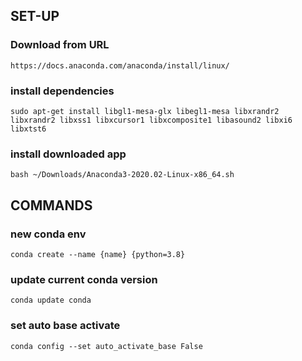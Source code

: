 ## SET-UP
### Download from URL
    https://docs.anaconda.com/anaconda/install/linux/
### install dependencies
    sudo apt-get install libgl1-mesa-glx libegl1-mesa libxrandr2 libxrandr2 libxss1 libxcursor1 libxcomposite1 libasound2 libxi6 libxtst6   
### install downloaded app
    bash ~/Downloads/Anaconda3-2020.02-Linux-x86_64.sh

## COMMANDS
### new conda env
    conda create --name {name} {python=3.8}
### update current conda version
    conda update conda
    
### set auto base activate
    conda config --set auto_activate_base False

